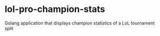 # lol-pro-champion-stats
Golang application that displays champion statistics of a LoL tournament split
